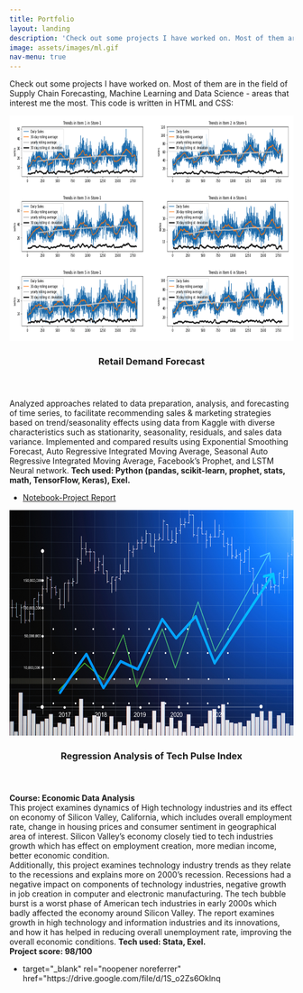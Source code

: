 ```yaml
---
title: Portfolio
layout: landing
description: 'Check out some projects I have worked on. Most of them are in the field of Supply Chain Forecasting, Machine Learning and Data Science - areas that interest me the most. This code is written in HTML and CSS.'
image: assets/images/ml.gif
nav-menu: true
---
```

Check out some projects I have worked on. Most of them are in the field of Supply Chain Forecasting, Machine Learning and Data Science - areas that interest me the most. This code is written in HTML and CSS:
<div id="main">
  <section id="one" class="spotlights">
    <section>
      <a href="#" class="image">
        <img src="assets/images/forecast.png" alt="Retail Demand Forecast" data-position="center center" height="400px"/>
      </a>
      <div class="content">
        <div class="inner">
          <header class="major">
            <h3>Retail Demand Forecast</h3>
          </header>
          <p>
            Analyzed approaches related to data preparation, analysis, and forecasting of time series, to facilitate recommending sales & marketing strategies based on trend/seasonality effects using data from Kaggle with diverse characteristics such as stationarity, seasonality, residuals, and sales data variance. Implemented and compared results using Exponential Smoothing Forecast, Auto Regressive Integrated Moving Average, Seasonal Auto Regressive Integrated Moving Average, Facebook’s Prophet, and LSTM Neural network. <b>Tech used: Python (pandas, scikit-learn, prophet, stats, math, TensorFlow, Keras), Exel.</b>
          </p>
          <ul class="actions">
            <li>
              <a target="_blank" rel="noopener noreferrer" href="https://github.com/infinitebhat/Retail-Demand-Forecast" class="button">Notebook-Project Report</a>
            </li>
          </ul>
        </div>
      </div>
    </section>
    <section>
      <a href="#" class="image">
        <img src="assets/images/stock market.jpg" alt="Regression Analysis of Tech Pulse Index" data-position="center center" height="400px"/>
      </a>
      <div class="content">
        <div class="inner">
          <header class="major">
            <h3>Regression Analysis of Tech Pulse Index</h3>
          </header>
          <p>
            <b>Course: Economic Data Analysis</b><br>
            This project examines dynamics of High technology industries and its effect on economy of Silicon Valley, California, which includes overall employment rate, change in housing prices and consumer sentiment in geographical area of interest. Silicon Valley’s economy closely tied to tech industries growth which has effect on employment creation, more median income, better economic condition.
            <br>
            Additionally, this project examines technology industry trends as they relate to the recessions and explains more on 2000’s recession. Recessions had a negative impact on components of technology industries, negative growth in job creation in computer and electronic manufacturing. The tech bubble burst is a worst phase of American tech industries in early 2000s which badly affected the economy around Silicon Valley. The report examines growth in high technology and information industries and its innovations, and how it has helped in reducing overall unemployment rate, improving the overall economic conditions. <b>Tech used: Stata, Exel.</b>
            <br>
            <b>Project score: 98/100</b>
          </p>
          <ul class="actions">
            <li>
              <a> target="_blank" rel="noopener noreferrer" href="https://drive.google.com/file/d/1S_o2Zs6Oklnq 
              </a> 
            </li> 
          </ul>
        </div>
      </div>
    </section>
                                                     
